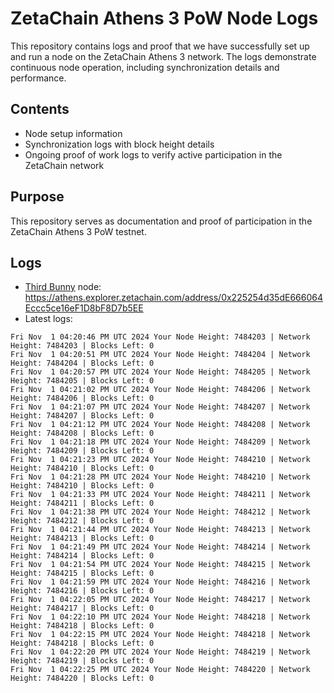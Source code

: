 # ZetaChain Athens 3 PoW Node Logs
This repository contains logs and proof that we have successfully set up and run a node on the ZetaChain Athens 3 network. The logs demonstrate continuous node operation, including synchronization details and performance.

## Contents
- Node setup information
- Synchronization logs with block height details
- Ongoing proof of work logs to verify active participation in the ZetaChain network

## Purpose
This repository serves as documentation and proof of participation in the ZetaChain Athens 3 PoW testnet.

## Logs

- [Third Bunny](https://thirdbunny.xyz/) node: https://athens.explorer.zetachain.com/address/0x225254d35dE666064Eccc5ce16eF1D8bF8D7b5EE
- Latest logs:
```
Fri Nov  1 04:20:46 PM UTC 2024 Your Node Height: 7484203 | Network Height: 7484203 | Blocks Left: 0
Fri Nov  1 04:20:51 PM UTC 2024 Your Node Height: 7484204 | Network Height: 7484204 | Blocks Left: 0
Fri Nov  1 04:20:57 PM UTC 2024 Your Node Height: 7484205 | Network Height: 7484205 | Blocks Left: 0
Fri Nov  1 04:21:02 PM UTC 2024 Your Node Height: 7484206 | Network Height: 7484206 | Blocks Left: 0
Fri Nov  1 04:21:07 PM UTC 2024 Your Node Height: 7484207 | Network Height: 7484207 | Blocks Left: 0
Fri Nov  1 04:21:12 PM UTC 2024 Your Node Height: 7484208 | Network Height: 7484208 | Blocks Left: 0
Fri Nov  1 04:21:18 PM UTC 2024 Your Node Height: 7484209 | Network Height: 7484209 | Blocks Left: 0
Fri Nov  1 04:21:23 PM UTC 2024 Your Node Height: 7484210 | Network Height: 7484210 | Blocks Left: 0
Fri Nov  1 04:21:28 PM UTC 2024 Your Node Height: 7484210 | Network Height: 7484210 | Blocks Left: 0
Fri Nov  1 04:21:33 PM UTC 2024 Your Node Height: 7484211 | Network Height: 7484211 | Blocks Left: 0
Fri Nov  1 04:21:38 PM UTC 2024 Your Node Height: 7484212 | Network Height: 7484212 | Blocks Left: 0
Fri Nov  1 04:21:44 PM UTC 2024 Your Node Height: 7484213 | Network Height: 7484213 | Blocks Left: 0
Fri Nov  1 04:21:49 PM UTC 2024 Your Node Height: 7484214 | Network Height: 7484214 | Blocks Left: 0
Fri Nov  1 04:21:54 PM UTC 2024 Your Node Height: 7484215 | Network Height: 7484215 | Blocks Left: 0
Fri Nov  1 04:21:59 PM UTC 2024 Your Node Height: 7484216 | Network Height: 7484216 | Blocks Left: 0
Fri Nov  1 04:22:05 PM UTC 2024 Your Node Height: 7484217 | Network Height: 7484217 | Blocks Left: 0
Fri Nov  1 04:22:10 PM UTC 2024 Your Node Height: 7484218 | Network Height: 7484218 | Blocks Left: 0
Fri Nov  1 04:22:15 PM UTC 2024 Your Node Height: 7484218 | Network Height: 7484218 | Blocks Left: 0
Fri Nov  1 04:22:20 PM UTC 2024 Your Node Height: 7484219 | Network Height: 7484219 | Blocks Left: 0
Fri Nov  1 04:22:25 PM UTC 2024 Your Node Height: 7484220 | Network Height: 7484220 | Blocks Left: 0
```
